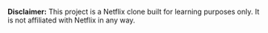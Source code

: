 **Disclaimer:** This project is a Netflix clone built for learning purposes only. It is not affiliated with Netflix in any way.
